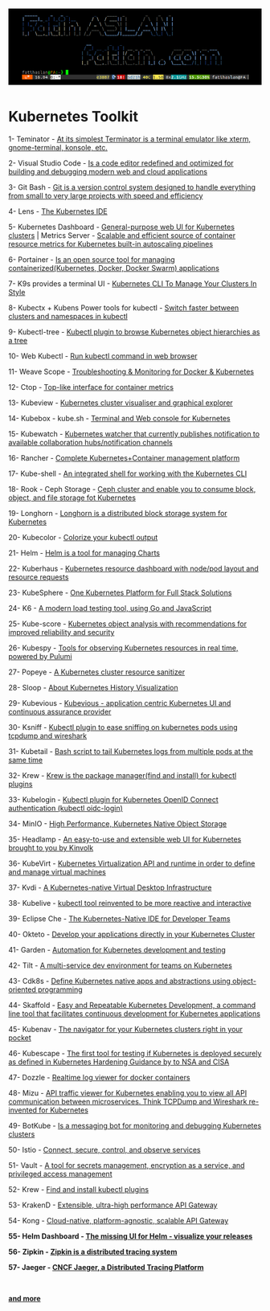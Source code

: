 # ![](bh.png)

# Kubernetes Toolkit


1- Teminator - [At its simplest Terminator is a terminal emulator like xterm, gnome-terminal, konsole, etc.](https://terminator-gtk3.readthedocs.io/en/latest/) <br>

2- Visual Studio Code - [Is a code editor redefined and optimized for building and debugging modern web and cloud applications](https://code.visualstudio.com/download) <br>

3- Git Bash - [Git is a version control system designed to handle everything from small to very large projects with speed and efficiency](https://git-scm.com/) <br>

4- Lens - [The Kubernetes IDE](https://github.com/lensapp/lens) <br>

5- Kubernetes Dashboard - [General-purpose web UI for Kubernetes clusters](https://github.com/kubernetes/dashboard) | 
Metrics Server - [Scalable and efficient source of container resource metrics for Kubernetes built-in autoscaling pipelines](https://github.com/kubernetes-sigs/metrics-server) <br>

6- Portainer - [Is an open source tool for managing containerized(Kubernetes, Docker, Docker Swarm) applications](https://github.com/portainer/k8s) <br>

7- K9s provides a terminal UI - [Kubernetes CLI To Manage Your Clusters In Style](https://github.com/derailed/k9s) <br>

8- Kubectx + Kubens Power tools for kubectl - [Switch faster between clusters and namespaces in kubectl](https://github.com/ahmetb/kubectx) <br>

9- Kubectl-tree - [Kubectl plugin to browse Kubernetes object hierarchies as a tree](https://github.com/ahmetb/kubectl-tree) <br>

10- Web Kubectl - [Run kubectl command in web browser](https://github.com/KubeOperator/webkubectl) <br>

11- Weave Scope - [Troubleshooting & Monitoring for Docker & Kubernetes](https://github.com/weaveworks/scope) <br>

12- Ctop - [Top-like interface for container metrics](https://github.com/bcicen/ctop) <br>

13- Kubeview - [Kubernetes cluster visualiser and graphical explorer](https://github.com/benc-uk/kubeview) <br>

14- Kubebox - kube.sh - [Terminal and Web console for Kubernetes](https://github.com/astefanutti/kubebox) <br>

15- Kubewatch - [Kubernetes watcher that currently publishes notification to available collaboration hubs/notification channels](https://github.com/bitnami-labs/kubewatch) <br>

16- Rancher - [Complete Kubernetes+Container management platform](https://github.com/rancher/rancher) <br>

17- Kube-shell - [An integrated shell for working with the Kubernetes CLI](https://github.com/cloudnativelabs/kube-shell) <br>

18- Rook - Ceph Storage - [Ceph cluster and enable you to consume block, object, and file storage fot Kubernetes](https://rook.io/docs/rook/v1.5/ceph-quickstart.html) <br>

19- Longhorn - [Longhorn is a distributed block storage system for Kubernetes](https://github.com/longhorn/longhorn) <br>

20- Kubecolor - [Colorize your kubectl output](https://github.com/dty1er/kubecolor) <br>

21- Helm - [Helm is a tool for managing Charts](https://github.com/helm/helm) <br>

22- Kuberhaus - [Kubernetes resource dashboard with node/pod layout and resource requests](https://github.com/stevelacy/kuberhaus) <br>

23- KubeSphere - [One Kubernetes Platform for Full Stack Solutions](https://kubesphere.io/) <br>

24- K6 - [A modern load testing tool, using Go and JavaScript](https://github.com/k6io/k6) <br>

25- Kube-score - [Kubernetes object analysis with recommendations for improved reliability and security](https://github.com/zegl/kube-score) <br>

26- Kubespy - [Tools for observing Kubernetes resources in real time, powered by Pulumi](https://github.com/pulumi/kubespy) <br>

27- Popeye - [A Kubernetes cluster resource sanitizer](https://github.com/derailed/popeye) <br>

28- Sloop - [About Kubernetes History Visualization](https://github.com/salesforce/sloop) <br>

29- Kubevious - [Kubevious - application centric Kubernetes UI and continuous assurance provider](https://github.com/kubevious/kubevious) <br>

30- Ksniff - [Kubectl plugin to ease sniffing on kubernetes pods using tcpdump and wireshark](https://github.com/eldadru/ksniff) <br>

31- Kubetail - [Bash script to tail Kubernetes logs from multiple pods at the same time ](https://github.com/johanhaleby/kubetail) <br>

32- Krew - [Krew is the package manager(find and install) for kubectl plugins](https://github.com/kubernetes-sigs/krew) <br>

33- Kubelogin - [Kubectl plugin for Kubernetes OpenID Connect authentication (kubectl oidc-login)](https://github.com/int128/kubelogin) <br>

34- MinIO - [High Performance, Kubernetes Native Object Storage](https://github.com/minio/minio) <br>

35- Headlamp - [An easy-to-use and extensible web UI for Kubernetes brought to you by Kinvolk](https://github.com/kinvolk/headlamp) <br>

36- KubeVirt - [Kubernetes Virtualization API and runtime in order to define and manage virtual machines](https://github.com/kubevirt/kubevirt) <br>

37- Kvdi - [A Kubernetes-native Virtual Desktop Infrastructure](https://github.com/kvdi/kvdi) <br>

38- Kubelive - [kubectl tool reinvented to be more reactive and interactive](https://github.com/ameerthehacker/kubelive) <br>

39- Eclipse Che - [The Kubernetes-Native IDE for Developer Teams](https://github.com/eclipse/che) <br>

40- Okteto - [Develop your applications directly in your Kubernetes Cluster](https://github.com/okteto/okteto) <br>

41- Garden - [Automation for Kubernetes development and testing](https://github.com/garden-io/garden) <br>

42- Tilt - [A multi-service dev environment for teams on Kubernetes](https://github.com/tilt-dev/tilt) <br>

43- Cdk8s - [Define Kubernetes native apps and abstractions using object-oriented programming](https://github.com/cdk8s-team/cdk8s) <br>

44- Skaffold - [Easy and Repeatable Kubernetes Development, a command line tool that facilitates continuous development for Kubernetes applications](https://github.com/GoogleContainerTools/skaffold) <br>

45- Kubenav - [The navigator for your Kubernetes clusters right in your pocket](https://github.com/kubenav/kubenav) <br>

46- Kubescape - [The first tool for testing if Kubernetes is deployed securely as defined in Kubernetes Hardening Guidance by to NSA and CISA](https://github.com/armosec/kubescape) <br>

47- Dozzle - [Realtime log viewer for docker containers](https://github.com/amir20/dozzle) <br>

48- Mizu - [API traffic viewer for Kubernetes enabling you to view all API communication between microservices. Think TCPDump and Wireshark re-invented for Kubernetes ](https://github.com/up9inc/mizu) <br>

49- BotKube - [Is a messaging bot for monitoring and debugging Kubernetes clusters](https://github.com/infracloudio/botkube) <br>

50- Istio - [Connect, secure, control, and observe services](https://github.com/istio/istio) <br>

51- Vault - [A tool for secrets management, encryption as a service, and privileged access management](https://github.com/hashicorp/vault) <br>

52- Krew - [Find and install kubectl plugins](https://github.com/kubernetes-sigs/krew) <br>

53- KrakenD - [Extensible, ultra-high performance API Gateway](https://github.com/devopsfaith/krakend-ce) <br>

54- Kong - [Cloud-native, platform-agnostic, scalable API Gateway](https://github.com/kong/kong) <b>

55- Helm Dashboard - [The missing UI for Helm - visualize your releases](https://github.com/komodorio/helm-dashboard)<br>

56- Zipkin - [Zipkin is a distributed tracing system](https://github.com/openzipkin/zipkin)<br>

57- Jaeger - [CNCF Jaeger, a Distributed Tracing Platform](https://github.com/jaegertracing/jaeger)<br>

<br>

[and more](https://collabnix.github.io/kubetools/)
